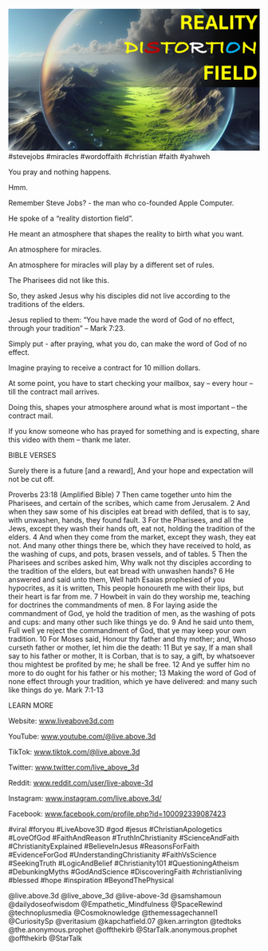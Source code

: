![Video cover image](../cover.jpg "cover photo")
#stevejobs #miracles #wordoffaith #christian #faith #yahweh

You pray and nothing happens.

Hmm.

Remember Steve Jobs? - the man who co-founded Apple Computer.

He spoke of a “reality distortion field”.

He meant an atmosphere that shapes the reality to birth what you want.

An atmosphere for miracles.

An atmosphere for miracles will play by a different set of rules.

The Pharisees did not like this. 

So, they asked Jesus why his disciples did not live according to the traditions of the elders.

Jesus replied to them: “You have made the word of God of no effect, through your tradition” – Mark 7:23.

Simply put - after praying, what you do, can make the word of God of no effect.

Imagine praying to receive a contract for 10 million dollars.

At some point, you have to start checking your mailbox, say – every hour – till the contract mail arrives.

Doing this, shapes your atmosphere around what is most important – the contract mail.

If you know someone who has prayed for something and is expecting, share this video with them – thank me later.



BIBLE VERSES

Surely there is a future [and a reward],
And your hope and expectation will not be cut off.

Proverbs 23:18 (Amplified Bible)
7 Then came together unto him the Pharisees, and certain of the scribes, which came from Jerusalem.
2 And when they saw some of his disciples eat bread with defiled, that is to say, with unwashen, hands, they found fault.
3 For the Pharisees, and all the Jews, except they wash their hands oft, eat not, holding the tradition of the elders.
4 And when they come from the market, except they wash, they eat not. And many other things there be, which they have received to hold, as the washing of cups, and pots, brasen vessels, and of tables.
5 Then the Pharisees and scribes asked him, Why walk not thy disciples according to the tradition of the elders, but eat bread with unwashen hands?
6 He answered and said unto them, Well hath Esaias prophesied of you hypocrites, as it is written, This people honoureth me with their lips, but their heart is far from me.
7 Howbeit in vain do they worship me, teaching for doctrines the commandments of men.
8 For laying aside the commandment of God, ye hold the tradition of men, as the washing of pots and cups: and many other such like things ye do.
9 And he said unto them, Full well ye reject the commandment of God, that ye may keep your own tradition.
10 For Moses said, Honour thy father and thy mother; and, Whoso curseth father or mother, let him die the death:
11 But ye say, If a man shall say to his father or mother, It is Corban, that is to say, a gift, by whatsoever thou mightest be profited by me; he shall be free.
12 And ye suffer him no more to do ought for his father or his mother;
13 Making the word of God of none effect through your tradition, which ye have delivered: and many such like things do ye.
Mark 7:1-13


LEARN MORE

Website: www.liveabove3d.com

YouTube: www.youtube.com/@live.above.3d

TikTok: www.tiktok.com/@live.above.3d

Twitter: www.twitter.com/live_above_3d

Reddit: www.reddit.com/user/live-above-3d

Instagram: www.instagram.com/live.above.3d/

Facebook: www.facebook.com/profile.php?id=100092339087423

#viral #foryou #LiveAbove3D #god #jesus #ChristianApologetics #LoveOfGod #FaithAndReason #TruthInChristianity #ScienceAndFaith #ChristianityExplained #BelieveInJesus #ReasonsForFaith #EvidenceForGod #UnderstandingChristianity #FaithVsScience #SeekingTruth #LogicAndBelief #Christianity101 #QuestioningAtheism #DebunkingMyths #GodAndScience #DiscoveringFaith #christianliving #blessed #hope #inspiration #BeyondThePhysical

@live.above.3d @live_above_3d @live-above-3d @samshamoun @dailydoseofwisdom @Empathetic_Mindfulness @SpaceRewind @technoplusmedia @Cosmoknowledge @themessagechannel1 @CuriositySp @veritasium @kapchatfield.07 @ken.arrington @tedtoks @the.anonymous.prophet @offthekirb @StarTalk.anonymous.prophet @offthekirb @StarTalk